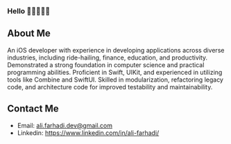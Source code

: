 ### Hello 👋🏻👨🏻‍💻

## About Me

An iOS developer with experience in developing applications across diverse industries, including ride-hailing, finance, education, and productivity. Demonstrated a strong foundation in computer science and practical programming abilities. Proficient in Swift, UIKit, and experienced in utilizing tools like Combine and SwiftUI. Skilled in modularization, refactoring legacy code, and architecture code for improved testability and maintainability.

## Contact Me

  - Email: ali.farhadi.dev@gmail.com
  - Linkedin: https://www.linkedin.com/in/ali-farhadi/
